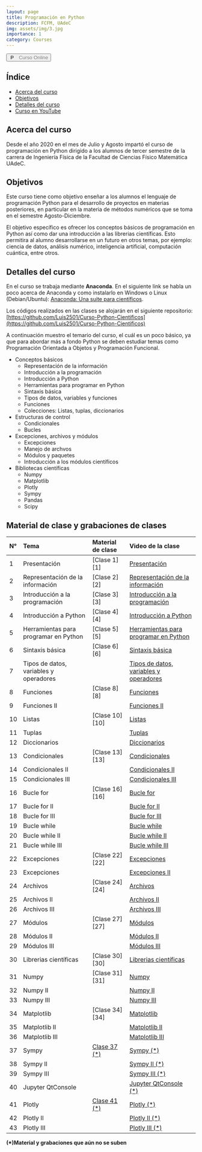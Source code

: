 ```yaml
---
layout: page
title: Programación en Python
description: FCFM, UAdeC
img: assets/img/3.jpg
importance: 1
category: Courses
---
```


<button name="Curso" class="btn"><img align = "left" alt = "Python" width = "15px" src = "https://cdn.jsdelivr.net/npm/simple-icons@3.13.0/icons/python.svg"/> &nbsp; <a style="text-decoration:none; color: gray" href="Curso_Online/index.html">Curso Online</a> </button> 

## Índice
* [Acerca del curso](#item1)
* [Objetivos](#item2)
* [Detalles del curso](#item3)
* [Curso en YouTube](#item4)

<a name="item1"></a> 
## Acerca del curso

Desde el año 2020 en el mes de Julio y Agosto impartó el curso de programación en Python dirigido a los alumnos de tercer semestre de la carrera de Ingeniería Física de la Facultad de Ciencias Físico Matemática UAdeC. 

<a name="item2"></a> 
## Objetivos

Este curso tiene como objetivo enseñar a los alumnos el lenguaje de programación Python para el desarrollo de proyectos en materias posteriores, en particular en la materia de métodos numéricos que se toma en el semestre Agosto-Diciembre. 

El objetivo específico es ofrecer los conceptos básicos de programación en Python así como dar una introducción a las librerias científicas. Esto permitira al alumno desarrollarse en un futuro en otros temas, por ejemplo: ciencia de datos, análisis numérico, inteligencia artificial, computación cuántica, entre otros. 

<a name="item3"></a> 
## Detalles del curso

En el curso se trabaja mediante **Anaconda**. En el siguiente link se habla un poco acerca de Anaconda y como instalarlo en Windows o Linux (Debian/Ubuntu):
[Anaconda: Una suite para científicos](https://luis2501.github.io/posts/2012/08/blog-post-1/).

Los códigos realizados en las clases se alojarán en el siguiente repositorio: [https://github.com/Luis2501/Curso-Python-Cientificos](https://github.com/Luis2501/Curso-Python-Cientificos)

A continuación muestro el temario del curso, el cuál es un poco básico, ya que para abordar más a fondo Python se deben estudiar temas como Programación Orientada a Objetos y Programación Funcional.

- Conceptos básicos
    - Representación de la información  
    - Introducción a la programación
    - Introducción a Python
    - Herramientas para programar en Python 
    - Sintaxis básica
    - Tipos de datos, variables y funciones
    - Funciones
    - Colecciones: Listas, tuplas, diccionarios
- Estructuras de control
    - Condicionales
    - Bucles
- Excepciones, archivos y módulos
    - Excepciones 
    - Manejo de archvos
    - Módulos y paquetes
    - Introducción a los módulos científicos
- Bibliotecas científicas
    - Numpy
    - Matplotlib
    - Plotly
    - Sympy
    - Pandas
    - Scipy

<a name="item4"></a> 
## Material de clase y grabaciones de clases

<!--[1]: https://Luis2501.github.io/files/Curso programación Python/Presentación.pdf
[2]: https://Luis2501.github.io/files/Curso programación Python/Representación de la información.pdf
[3]: https://Luis2501.github.io/files/Curso programación Python/Lenguajes de programación.pdf
[4]: https://Luis2501.github.io/files/Curso programación Python/Introducción a Python.pdf
[5]: https://Luis2501.github.io/files/Curso programación Python/Herramientas para programar en Python.pdf 
[6]: https://Luis2501.github.io/files/Curso programación Python/Sintaxis básica.pdf
[8]: https://Luis2501.github.io/files/Curso programación Python/Funciones.pdf
[10]: https://Luis2501.github.io/files/Curso programación Python/Colecciones.pdf
[13]: https://Luis2501.github.io/files/Curso programación Python/Condicionales.pdf
[16]: https://Luis2501.github.io/files/Curso programación Python/Bucles.pdf
[22]: https://Luis2501.github.io/files/Curso programación Python/Excepciones.pdf
[24]: https://Luis2501.github.io/files/Curso programación Python/Archivos.pdf
[27]: https://Luis2501.github.io/files/Curso programación Python/Módulos.pdf
[30]: https://Luis2501.github.io/files/Curso programación Python/Librerias científicas.pdf
[31]: https://Luis2501.github.io/files/Curso programación Python/Numpy.pdf
[34]: https://Luis2501.github.io/files/Curso programación Python/Matplotlib.pdf-->

| N° |                Tema                    |  Material de clase    |                        Video de la clase                               |
|:---|:---------------------------------------|:----------------------|:-----------------------------------------------------------------------|
| 1  | Presentación                           | [Clase 1][1]          | [Presentación](https://youtu.be/OOxUnc027WY)                           |
| 2  | Representación de la información       | [Clase 2][2]          | [Representación de la información](https://youtu.be/ktJafCdzUtw)       |
| 3  | Introducción a la programación         | [Clase 3][3]          | [Introducción a la programación](https://youtu.be/zo55R1h3ZP0)         |
| 4  | Introducción a Python                  | [Clase 4][4]          | [Introducción a Python](https://youtu.be/R96Mvyhdr3Y)                  |
| 5  | Herramientas para programar en Python  | [Clase 5][5]          | [Herramientas para programar en Python](https://youtu.be/rePT-jSmer4)  |
| 6  | Sintaxis básica                        | [Clase 6][6]          | [Sintaxis básica](https://youtu.be/znRfg9kicD8)                        |
| 7  | Tipos de datos, variables y operadores |                       | [Tipos de datos, variables y operadores](https://youtu.be/GAEplFEiwPg) |
| 8  | Funciones                              | [Clase 8][8]          | [Funciones](https://youtu.be/lV6x_Ax60rU)                              |
| 9  | Funciones  II                          |                       | [Funciones II](https://youtu.be/msf-6BHoipQ)                           |
| 10 | Listas                                 | [Clase 10][10]        | [Listas](https://youtu.be/_pCGSl1CAfc)                                 |
| 11 | Tuplas                                 |                       | [Tuplas](https://youtu.be/AZ6deqDZxLM)                                 |
| 12 | Diccionarios                           |                       | [Diccionarios](https://youtu.be/0OCi7w7vyhw)                           |
| 13 | Condicionales                          | [Clase 13][13]        | [Condicionales](https://youtu.be/0neC2PNAJSI)                          |
| 14 | Condicionales II                       |                       | [Condicionales II](https://youtu.be/NEuSWWO2KpY)                       |
| 15 | Condicionales III                      |                       | [Condicionales III](https://youtu.be/_oySrCvM9SI)                      |
| 16 | Bucle for                              | [Clase 16][16]        | [Bucle for](https://youtu.be/IME4AmI0mkw)                              |
| 17 | Bucle for II                           |                       | [Bucle for II](https://youtu.be/v91rfP2n81c)                           |
| 18 | Bucle for III                          |                       | [Bucle for III](https://youtu.be/oqGbRSCJTps)                          |
| 19 | Bucle while                            |                       | [Bucle while](https://youtu.be/e1TkPNvWhdI)                            |
| 20 | Bucle while II                         |                       | [Bucle while II](https://youtu.be/MSsl_wo-Vak)                         |
| 21 | Bucle while III                        |                       | [Bucle while III](https://youtu.be/nfmBjGIpf_A)                        |
| 22 | Excepciones                            | [Clase 22][22]        | [Excepciones](https://youtu.be/J0YQYx1qVok)                            |
| 23 | Excepciones                            |                       | [Excepciones II](https://youtu.be/f_rPP1MGn54)                         |
| 24 | Archivos                               | [Clase 24][24]        | [Archivos](https://youtu.be/HX87jrK1AV0)                               |
| 25 | Archivos II                            |                       | [Archivos II](hhttps://youtu.be/Oa9e-kfHYEU)                           |
| 26 | Archivos III                           |                       | [Archivos III](https://youtu.be/d2RwQlSHGdk)                           |
| 27 | Módulos                                | [Clase 27][27]        | [Módulos](https://youtu.be/Vwkqt4AtfDM)                                |
| 28 | Módulos II                             |                       | [Módulos II](https://youtu.be/uizch9SK3LM)                             |   
| 29 | Módulos III                            |                       | [Módulos III](https://youtu.be/Xevsp_2FWsc)                            |
| 30 | Librerias científicas                  | [Clase 30][30]        | [Librerias científicas](https://youtu.be/d5FAQuc7QqE)                  |
| 31 | Numpy                                  | [Clase 31][31]        | [Numpy ](https://youtu.be/0QcnfC5PLG8)                                 |
| 32 | Numpy II                               |                       | [Numpy II](https://youtu.be/_DuZGqq0zL0)                               |
| 33 | Numpy III                              |                       | [Numpy III](https://youtu.be/5XwhfeDtbVE)                              |   
| 34 | Matplotlib                             | [Clase 34][34]        | [Matplotlib](https://youtu.be/OTO_O0MHnG4)                             |
| 35 | Matplotlib II                          |                       | [Matplotlib II](https://youtu.be/djCcbORVgCg)                          |
| 36 | Matplotlib III                         |                       | [Matplotlib III](https://youtu.be/Qj6LTbOM0Sg)                         |
| 37 | Sympy                                  | [Clase 37 (*)]()      | [Sympy (*)]()                                       |
| 38 | Sympy II                               |                       | [Sympy II (*)]()                                    |
| 39 | Sympy III                              |                       | [Sympy III (*)]()                                   |
| 40 | Jupyter QtConsole                      |                       | [Jupyter QtConsole (*)]()                           |
| 41 | Plotly                                 | [Clase 41 (*)]()      | [Plotly (*)]()                                       |
| 42 | Plotly II                              |                       | [Plotly II (*)]()                                    |
| 43 | Plotly III                             |                       | [Plotly III (*)]()                                   |


**(*)Material y grabaciones que aún no se suben**

